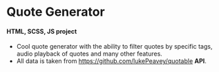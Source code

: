 # Quote Generator
#### HTML, SCSS, JS project
* Cool quote generator with the ability to filter quotes by specific tags, audio playback of quotes and many other features.
* All data is taken from https://github.com/lukePeavey/quotable __API__.